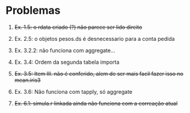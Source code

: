 Problemas
=========

1. ~~Ex. 1.5: o rdata criado (?) não parece ser lido direito~~

2. Ex. 2.5: o objetos pesos.ds é desnecessario para a conta pedida

3. Ex. 3.2.2: não funciona com aggregate...

4. Ex. 3.4: Ordem da segunda tabela importa

5. ~~Ex. 3.5: Item III. não é conferido, alem de ser mais facil fazer isso no mean.iris3~~

6. Ex. 3.6: Não funciona com tapply, só aggregate

7. ~~Ex. 6.1: simula.r linkada ainda não funciona com a correação atual~~
